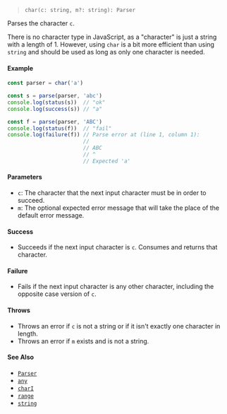 <!--
 Copyright (c) 2020 Thomas J. Otterson
 
 This software is released under the MIT License.
 https://opensource.org/licenses/MIT
-->

> `char(c: string, m?: string): Parser`

Parses the character `c`.

There is no character type in JavaScript, as a "character" is just a string with a length of 1. However, using `char` is a bit more efficient than using `string` and should be used as long as only one character is needed.

#### Example

```javascript
const parser = char('a')

const s = parse(parser, 'abc')
console.log(status(s))  // "ok"
console.log(success(s)) // "a"

const f = parse(parser, 'ABC')
console.log(status(f))  // "fail"
console.log(failure(f)) // Parse error at (line 1, column 1):
                        //
                        // ABC
                        // ^
                        // Expected 'a'
```

#### Parameters

* `c`: The character that the next input character must be in order to succeed.
* `m`: The optional expected error message that will take the place of the default error message.

#### Success 

* Succeeds if the next input character is `c`. Consumes and returns that character.

#### Failure 

* Fails if the next input character is any other character, including the opposite case version of `c`.

#### Throws

* Throws an error if `c` is not a string or if it isn't exactly one character in length.
* Throws an error if `m` exists and is not a string.

#### See Also

* [`Parser`](../types/parser.md)
* [`any`](any.md)
* [`charI`](chari.md)
* [`range`](range.md)
* [`string`](string.md)